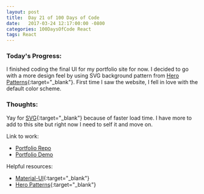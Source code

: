 ```yaml
---
layout: post
title:  Day 21 of 100 Days of Code
date:   2017-03-24 12:17:00:00 -0800
categories: 100DaysOfCode React
tags: React
---
```


### Today's Progress:
I finished coding the final UI for my portfolio site for now. I decided to go with a more design feel by using SVG background pattern from [Hero Patterns](http://www.heropatterns.com/){:target="_blank"}. First time I saw the website, I fell in love with the default color scheme.

### Thoughts:
Yay for [SVG](https://en.wikipedia.org/wiki/Scalable_Vector_Graphics){:target="_blank"} because of faster load time. I have more to add to this site but right now I need to self it and move on.

Link to work:
* [Portfolio Repo](https://github.com/yenly/yenly.github.io)
* [Portfolio Demo](https://yenly.github.io)

Helpful resources:
* [Material-UI](http://www.material-ui.com/){:target="_blank"}
* [Hero Patterns](http://www.heropatterns.com/){:target="_blank"}
